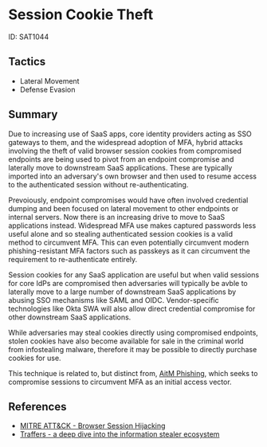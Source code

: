 # Session Cookie Theft
ID: SAT1044

## Tactics
* Lateral Movement
* Defense Evasion

## Summary

Due to increasing use of SaaS apps, core identity providers acting as SSO gateways to them, and the widespread adoption of MFA, hybrid attacks involving the theft of valid browser session cookies from compromised endpoints are being used to pivot from an endpoint compromise and laterally move to downstream SaaS applications. These are typically imported into an adversary's own browser and then used to resume access to the authenticated session without re-authenticating. 

Prevoiously, endpoint compromises would have often involved credential dumping and been focused on lateral movement to other endpoints or internal servers. Now there is an increasing drive to move to SaaS applications instead. Widespread MFA use makes captured passwords less useful alone and so stealing authenticated session cookies is a valid method to circumvent MFA. This can even potentially circumvent modern phishing-resistant MFA factors such as passkeys as it can circumvent the requirement to re-authenticate entirely. 

Session cookies for any SaaS application are useful but when valid sessions for core IdPs are compromised then adversaries will typically be avble to laterally move to a large number of downstream SaaS applications by abusing SSO mechanisms like SAML and OIDC. Vendor-specific technologies like Okta SWA will also allow direct credential compromise for other downstream SaaS applications.

While adversaries may steal cookies directly using compromised endpoints, stolen cookies have also become available for sale in the criminal world from infostealing malware, therefore it may be possible to directly purchase cookies for use. 

This technique is related to, but distinct from, [AitM Phishing](/techniques/aitm_phishing/description.md), which seeks to compromise sessions to circumvent MFA as an initial access vector.

## References

* [MITRE ATT&CK - Browser Session Hijacking](https://attack.mitre.org/techniques/T1185/)
* [Traffers - a deep dive into the information stealer ecosystem](https://blog.sekoia.io/traffers-a-deep-dive-into-the-information-stealer-ecosystem/)

